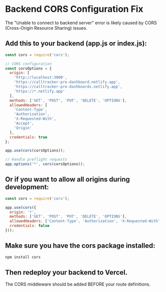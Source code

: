 # Backend CORS Configuration Fix

The "Unable to connect to backend server" error is likely caused by CORS (Cross-Origin Resource Sharing) issues.

## Add this to your backend (app.js or index.js):

```javascript
const cors = require('cors');

// CORS configuration
const corsOptions = {
  origin: [
    'http://localhost:3000',
    'https://calltracker-pro-dashboard.netlify.app',
    'https://calltracker-pro-dashboards.netlify.app',
    'https://*.netlify.app'
  ],
  methods: ['GET', 'POST', 'PUT', 'DELETE', 'OPTIONS'],
  allowedHeaders: [
    'Content-Type', 
    'Authorization', 
    'X-Requested-With',
    'Accept',
    'Origin'
  ],
  credentials: true
};

app.use(cors(corsOptions));

// Handle preflight requests
app.options('*', cors(corsOptions));
```

## Or if you want to allow all origins during development:

```javascript
const cors = require('cors');

app.use(cors({
  origin: '*',
  methods: ['GET', 'POST', 'PUT', 'DELETE', 'OPTIONS'],
  allowedHeaders: ['Content-Type', 'Authorization', 'X-Requested-With', 'Accept', 'Origin'],
  credentials: false
}));
```

## Make sure you have the cors package installed:

```bash
npm install cors
```

## Then redeploy your backend to Vercel.

The CORS middleware should be added BEFORE your route definitions.